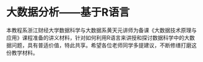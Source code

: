 # 大数据分析——基于R语言
本教程系浙江财经大学数据科学与大数据系黄天元讲师为备课《大数据技术原理与应用》课程准备的讲义材料，针对如何利用R语言来讲授和探讨数据科学中的大数据问题，具有普适价值，特此共享。希望各位老师同学多提建议，不断修缮打磨这份教学材料。
